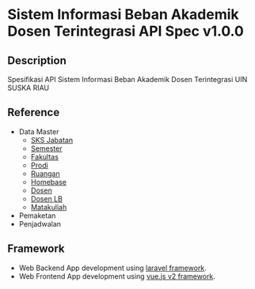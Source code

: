 # Sistem Informasi Beban Akademik Dosen Terintegrasi API Spec v1.0.0 

## Description
Spesifikasi API Sistem Informasi Beban Akademik Dosen Terintegrasi UIN SUSKA RIAU 

## Reference
 - Data Master
    - [SKS Jabatan](https://jibrasoft.github.io/bad-uinsuska-api-doc/master/jabatan)
    - [Semester](https://jibrasoft.github.io/bad-uinsuska-api-doc/master/semester)
    - [Fakultas](https://jibrasoft.github.io/bad-uinsuska-api-doc/master/fakultas)
    - [Prodi](https://jibrasoft.github.io/bad-uinsuska-api-doc/master/prodi)
    - [Ruangan](https://jibrasoft.github.io/bad-uinsuska-api-doc/master/ruangan)
    - [Homebase](https://jibrasoft.github.io/bad-uinsuska-api-doc/master/homebase)
    - [Dosen](https://jibrasoft.github.io/bad-uinsuska-api-doc/master/dosen)
    - [Dosen LB](https://jibrasoft.github.io/bad-uinsuska-api-doc/master/dosen/lb)
    - [Matakuliah](https://jibrasoft.github.io/bad-uinsuska-api-doc/master/matakuliah)
 - Pemaketan
 - Penjadwalan

## Framework
 - Web Backend App development using [laravel framework](https://laravel.com/).
 - Web Frontend App development using [vue.js v2 framework](https://vuejs.org/).
